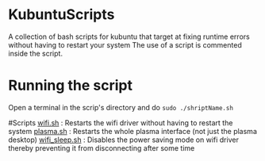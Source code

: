# KubuntuScripts
A collection of bash scripts for kubuntu that target at fixing runtime errors without having to restart your system
The use of a script is commented inside the script.

# Running the script
Open a terminal in the scrip's directory and do ```sudo ./shriptName.sh```

#Scripts
[wifi.sh](/wifi.sh) : Restarts the wifi driver without having to restart the system
[plasma.sh](/plasma.sh) : Restarts the whole plasma interface (not just the plasma desktop)
[wifi_sleep.sh](/wifi_sleep.sh) : Disables the power saving mode on wifi driver thereby preventing it from disconnecting after some time
